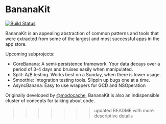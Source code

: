 BananaKit
=========

[![Build Status](https://travis-ci.org/BananaKit/BananaKit.svg?branch=travis)](https://travis-ci.org/BananaKit/BananaKit)

BananaKit is an appealing abstraction of common patterns and tools that were extracted from some of the largest and most successful apps in the app store.

Upcoming subprojects:

- CoreBanana: A semi-persistence framework. Your data decays over a period of 3-4 days and bruises easily when manipulated.
- Split: A/B testing. Works best on a Sunday, when there is lower usage.
- Smoothie: Integration testing tools. Slippin up bugs one at a time.
- AsyncBanana: Easy to use wrappers for GCD and NSOperation

Originally developed by [@modocache](https://twitter.com/modocache), BananaKit is also an indispensible cluster of concepts for talking about code.
>>>>>>> updated README with more descriptive details
